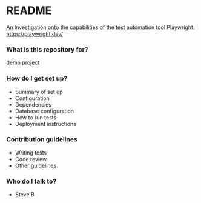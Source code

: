 # README #

An investigation onto the capabilities of the test automation tool Playwright: https://playwright.dev/ 

### What is this repository for? ###

demo project

### How do I get set up? ###

* Summary of set up
* Configuration
* Dependencies
* Database configuration
* How to run tests
* Deployment instructions

### Contribution guidelines ###

* Writing tests
* Code review
* Other guidelines

### Who do I talk to? ###

* Steve B
